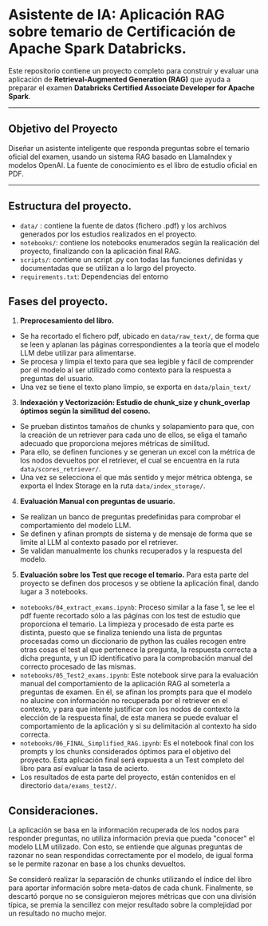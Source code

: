 # Asistente de IA: Aplicación RAG sobre temario de Certificación de Apache Spark Databricks.

Este repositorio contiene un proyecto completo para construir y evaluar una aplicación de **Retrieval-Augmented Generation (RAG)** que ayuda a preparar el examen **Databricks Certified Associate Developer for Apache Spark**.

---
## Objetivo del Proyecto

Diseñar un asistente inteligente que responda preguntas sobre el temario oficial del examen, usando un sistema RAG basado en LlamaIndex y modelos OpenAI. La fuente de conocimiento es el libro de estudio oficial en PDF.

---

## Estructura del proyecto. 

+ `data/` : contiene la fuente de datos (fichero .pdf) y los archivos generados por los estudios realizados en el proyecto.
+ `notebooks/`: contiene los notebooks enumerados según la realicación del proyecto, finalizando con la aplicación final RAG.
+ `scripts/`: contiene un script .py con todas las funciones definidas y documentadas que se utilizan a lo largo del proyecto.
+ `requirements.txt`: Dependencias del entorno

## Fases del proyecto. 

1. **Preprocesamiento del libro.**

+   Se ha recortado el fichero pdf, ubicado en `data/raw_text/`, de forma que se leen y aplanan las páginas correspondientes a la teoría que el modelo LLM debe utilizar para alimentarse.
+   Se procesa y limpia el texto para que sea legible y fácil de comprender por el modelo al ser utilizado como contexto para la respuesta a preguntas del usuario.
+   Una vez se tiene el texto plano limpio, se exporta en `data/plain_text/`

3. **Indexación y Vectorización: Estudio de chunk_size y chunk_overlap óptimos según la similitud del coseno.**

+   Se prueban distintos tamaños de chunks y solapamiento para que, con la creación de un retriever para cada uno de ellos, se eliga el tamaño adecuado que proporciona mejores métricas de similitud. 
+   Para ello, se definen funciones y se generan un excel con la métrica de los nodos devueltos por el retriever, el cual se encuentra en la ruta `data/scores_retriever/`. 
+   Una vez se selecciona el que más sentido y mejor métrica obtenga, se exporta el Index Storage en la ruta `data/index_storage/`.

4. **Evaluación Manual con preguntas de usuario.**

+   Se realizan un banco de preguntas predefinidas para comprobar el comportamiento del modelo LLM.
+   Se definen y afinan prompts de sistema y de mensaje de forma que se limite al LLM al contexto pasado por el retriever.
+   Se validan manualmente los chunks recuperados y la respuesta del modelo. 

5. **Evaluación sobre los Test que recoge el temario.** Para esta parte del proyecto se definen dos procesos y se obtiene la aplicación final, dando lugar a 3 notebooks.

+   `notebooks/04_extract_exams.ipynb`: Proceso similar a la fase 1, se lee el pdf fuente recortado sólo a las páginas con los test de estudio que proporciona el temario. La limpieza y procesado de esta parte es distinta, puesto que se finaliza teniendo una lista de prguntas procesadas como un diccionario de python las cuáles recogen entre otras cosas el test al que pertenece la pregunta, la respuesta correcta a dicha pregunta, y un ID identificativo para la comprobación manual del correcto procesado de las mismas.
+   `notebooks/05_Test2_exams.ipynb`: Este notebook sirve para la evaluación manual del comportamiento de la aplicación RAG al someterla a preguntas de examen. En él, se afinan los prompts para que el modelo no alucine con información no recuperada por el retriever en el contexto, y para que intente justificar con los nodos de contexto la elección de la respuesta final, de esta manera se puede evaluar el comportamiento de la aplicación y si su delimitación al contexto ha sido correcta.
+   `notebooks/06_FINAL_Simplified_RAG.ipynb`: Es el notebook final con los prompts y los chunks considerados óptimos para el objetivo del proyecto. Esta aplicación final será expuesta a un Test completo del libro para así evaluar la tasa de acierto.
+   Los resultados de esta parte del proyecto, están contenidos en el directorio `data/exams_test2/`. 

## Consideraciones. 

La aplicación se basa en la información recuperada de los nodos para responder preguntas, no utiliza información previa que pueda "conocer" el modelo LLM utilizado. Con esto, se entiende que algunas preguntas de razonar no sean respondidas correctamente por el modelo, de igual forma se le permite razonar en base a los chunks devueltos. 

Se consideró realizar la separación de chunks utilizando el índice del libro para aportar información sobre meta-datos de cada chunk. Finalmente, se descartó porque no se consiguieron mejores métricas que con una división típica, se premia la sencillez con mejor resultado sobre la complejidad por un resultado no mucho mejor.
